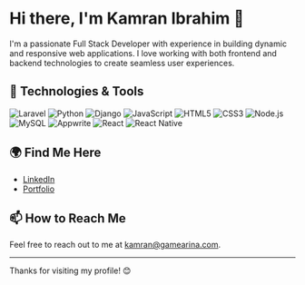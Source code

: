 # Hi there, I'm Kamran Ibrahim 👋

I'm a passionate Full Stack Developer with experience in building dynamic and responsive web applications. I love working with both frontend and backend technologies to create seamless user experiences.

## 🔧 Technologies & Tools
![Laravel](https://img.shields.io/badge/Laravel-FF2D20?style=flat&logo=laravel&logoColor=white)
![Python](https://img.shields.io/badge/Python-3776AB?style=flat&logo=python&logoColor=white)
![Django](https://img.shields.io/badge/Django-092E20?style=flat&logo=django&logoColor=white)
![JavaScript](https://img.shields.io/badge/JavaScript-F7DF1E?style=flat&logo=javascript&logoColor=black)
![HTML5](https://img.shields.io/badge/HTML5-E34F26?style=flat&logo=html5&logoColor=white)
![CSS3](https://img.shields.io/badge/CSS3-1572B6?style=flat&logo=css3&logoColor=white)
![Node.js](https://img.shields.io/badge/Node.js-8CC84B?style=flat&logo=node.js&logoColor=white)
![MySQL](https://img.shields.io/badge/MySQL-4479A1?style=flat&logo=mysql&logoColor=white)
![Appwrite](https://img.shields.io/badge/Appwrite-F02E65?style=flat&logo=appwrite&logoColor=white)
![React](https://img.shields.io/badge/React-61DAFB?style=flat&logo=react&logoColor=white)
![React Native](https://img.shields.io/badge/React%20Native-20232A?style=flat&logo=react&logoColor=61DAFB)



## 🌍 Find Me Here
- [LinkedIn](https://www.linkedin.com/in/kamran-ibrahim/)
- [Portfolio](https://kamranpy.github.io/portfolio/)

## 📫 How to Reach Me
Feel free to reach out to me at [kamran@gamearina.com](mailto:kamran@gamearina.com).

---

Thanks for visiting my profile! 😊
